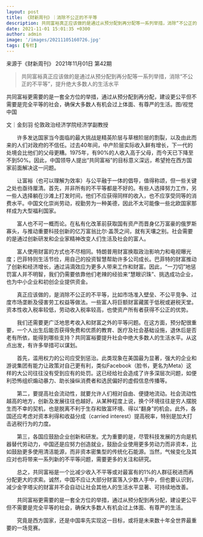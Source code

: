 ```yaml
---
layout: post
title: 《财新周刊》｜消除不公正的不平等
description: 共同富裕真正应该做的是通过从预分配到再分配等一系列举措，消除“不公正的不平等”，提升绝大多数人的生活水平
date: 2021-11-01 15:01:35 +0300
author: admin
image: '/images/20211105160726.jpg'
tags: [专栏]
---
```

来源于《财新周刊》 2021年11月01日 第42期

> 共同富裕真正应该做的是通过从预分配到再分配等一系列举措，消除“不公正的不平等”，提升绝大多数人的生活水平

共同富裕更需要的是一套全方位的举措，通过从预分配到再分配，建设更公平但不需要是完全平等的社会，确保大多数人有机会过上体面、有尊严的生活。图/视觉中国

文｜金刻羽
伦敦政治经济学院经济学副教授

　　许多发达国家当今面临的最大挑战是精英阶层与草根阶层的割裂，以及由此而来的人们对政府的不信任。过去40年间，中产阶层实际收入鲜有增长，下一代的处境会比他们的父母更糟。1975年，有90%的人收入高于父母，而今天已下降至不到50%。因此，中国领导人提出“共同富裕”的目标意义深远，希望抢在西方国家前面解决这一问题。

　　让富裕（也可以理解为效率）与公平融于一体的倡导，值得称颂，但一些关键之处也亟待厘清。首先，并非所有的不平等都是不好的。有些人选择努力工作，另一些人选择躺在沙滩上打发时间，他们不应获得同样的收入，也不应享受同等的消费水平。中国文化崇尚劳动，视勤劳为一种美德，因此不太可能像一些北欧国家那样成为大型福利国家。

　　富人也不可一概而论。在私有化改革前获取国有资产而晋身亿万富豪的俄罗斯寡头，与推动重要科技创新的亿万富翁比尔·盖茨之间，就有天壤之别。社会需要的是通过创新研发和企业家精神改变人们生活及社会的富人。

　　富人使用财富的方式也不尽相同。特朗普用财富换取政治影响力和电视曝光度；巴菲特则生活节俭，用自己的投资智慧帮助许多公司成长。巴菲特的财富推动了创新和经济增长，通过涓滴效应为更多人带来工作和财富。因此，“一刀切”地惩罚富人并不明智，我们仍需要依靠他们老辣的经验来“慧眼识珠”、挑选成功企业，也为中小企业和初创企业提供资金。

　　真正应该做的，是消除不公正的不平等，比如市场准入壁垒、不公平竞争、过度市场垄断及侵害劳工权益等做法。一些富人将巨额财富藏匿于低税或避税天堂。资本性收入税率较低，劳动收入税率较高，也使资产所有者获得不公正的优势。

　　我们还需要更广泛地思考收入和财富之外的平等问题。在这方面，预分配很重要，一个人出生后能否获得免费和优质的教育、医疗及社会基础设施，退休后是否老有所依，能得到哪些支持？共同富裕要提升社会中绝大多数人的生活水平。从这点出发，有许多举措可以谋划。

　　首先，滥用权力的公司应受到惩治。此类现象在美国最为显著，强大的企业和游说集团有能力让政策对自己更有利，类似Facebook（脸书，更名为Meta）这样的大公司往往没有受到应有的处罚。这已经给社会造成了许多深层次问题，如便利恐怖组织煽动暴力、助长操纵消费者和选民偏好的虚假信息传播等。

　　第二，要提高社会流动性，就要允许人们相对自由、便捷地流动。社会流动性越高的地方，创新及发展往往也越好。从某种程度上说，换个环境往往是穷人摆脱生而不幸的契机，也是脱离不利于生存和致富环境、得以“翻身”的机会。此外，各国还应考虑对资本利得和收益分成（carried interest）提高税率，特别是加大打击逃税行为的力度。

　　第三，各国应鼓励企业创新和研发。尤为重要的是，尽管科技发展的方向是机器替代劳动力，中国还是应努力创造就业，鼓励企业使用更多劳动力而非资本，比如鼓励更多使用清洁能源，而非资本密集型的传统化石能源。当然，气候变化及其应对也将带来一系列新的不平等问题，需要更多的关注和研究。

　　总之，共同富裕是一个比减少收入不平等或对最富有的1%的人群征税进而再分配更大的求索。诚然，中国不应让大部分财富落入少数人手中，但也要认识到，减少金字塔尖的财富并不会自动让社会其他人的生活水平显著、可持续地改善。

　　共同富裕更需要的是一套全方位的举措，通过从预分配到再分配，建设更公平但不需要是完全平等的社会，确保大多数人有机会过上体面、有尊严的生活。

　　究竟是西方国家，还是中国率先实现这一目标，或将是未来数十年全世界最重要的一场竞赛。
